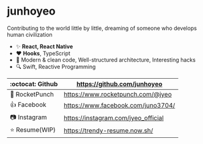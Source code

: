 # junhoyeo
Contributing to the world little by little, dreaming of someone who develops human civilization

- ✨ **React, React Native**
- ♥️ **Hooks**, TypeScript
- 🎯 Modern & clean code, Well-structured architecture, Interesting hacks
- 🔍 Swift, Reactive Programming

:octocat: Github | https://github.com/junhoyeo |
------------- | ----- |
:rocket: RocketPunch | https://www.rocketpunch.com/@jyeo |
:thumbsup: Facebook | https://www.facebook.com/juno3704/ |
:camera: Instagram | https://instagram.com/jyeo_official |
:star: Resume(WIP) | https://trendy-resume.now.sh/ |
